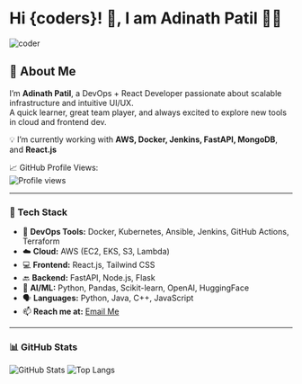 # Hi {coders}! 👋, I am Adinath Patil 🧑‍💻

![coder](./coding-freak.png)

## 🚀 About Me

I’m **Adinath Patil**, a DevOps + React Developer passionate about scalable infrastructure and intuitive UI/UX.  
A quick learner, great team player, and always excited to explore new tools in cloud and frontend dev.

💡 I’m currently working with **AWS, Docker, Jenkins, FastAPI, MongoDB**, and **React.js**

📈 GitHub Profile Views:  
![Profile views](https://komarev.com/ghpvc/?username=adipatil&color=blue)

---

### 🧰 Tech Stack

- 🔧 **DevOps Tools:** Docker, Kubernetes, Ansible, Jenkins, GitHub Actions, Terraform  
- ☁️ **Cloud:** AWS (EC2, EKS, S3, Lambda)  
- 💻 **Frontend:** React.js, Tailwind CSS  
- 🔙 **Backend:** FastAPI, Node.js, Flask  
- 🧠 **AI/ML:** Python, Pandas, Scikit-learn, OpenAI, HuggingFace  
- 🗣️ **Languages:** Python, Java, C++, JavaScript  
- 📫 **Reach me at:** [Email Me](mailto:yourmail@example.com)

---

### 📊 GitHub Stats

![GitHub Stats](https://github-readme-stats.vercel.app/api?username=adipatil&show_icons=true&theme=radical)
![Top Langs](https://github-readme-stats.vercel.app/api/top-langs/?username=adipatil&layout=compact&theme=radical)
